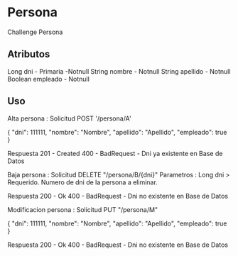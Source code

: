 # Persona
 Challenge Persona

## Atributos
 Long dni - Primaria -Notnull
 String nombre - Notnull
 String apellido - Notnull
 Boolean empleado - Notnull
 
 ## Uso
 
 Alta persona : 
  Solicitud POST '/persona/A'
 
 {
  "dni": 111111,
  "nombre": "Nombre",
  "apellido": "Apellido",
  "empleado": true
 }

 Respuesta
 201 - Created
 400 - BadRequest - Dni ya existente en Base de Datos
 
Baja persona : 
 Solicitud DELETE "/persona/B/{dni}"
 Parametros : Long dni > Requerido. Numero de dni de la persona a eliminar.
 
 Respuesta
 200 - Ok
 400 - BadRequest - Dni no existente en Base de Datos
 
 Modificacion persona : 
 Solicitud PUT "/persona/M"
 
 {
  "dni": 111111,
  "nombre": "Nombre",
  "apellido": "Apellido",
  "empleado": true
 }
 
 Respuesta
 200 - Ok
 400 - BadRequest - Dni no existente en Base de Datos
